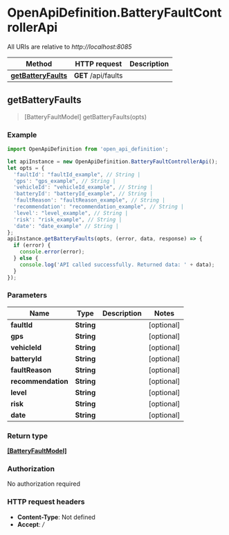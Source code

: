 # OpenApiDefinition.BatteryFaultControllerApi

All URIs are relative to *http://localhost:8085*

Method | HTTP request | Description
------------- | ------------- | -------------
[**getBatteryFaults**](BatteryFaultControllerApi.md#getBatteryFaults) | **GET** /api/faults | 



## getBatteryFaults

> [BatteryFaultModel] getBatteryFaults(opts)



### Example

```javascript
import OpenApiDefinition from 'open_api_definition';

let apiInstance = new OpenApiDefinition.BatteryFaultControllerApi();
let opts = {
  'faultId': "faultId_example", // String | 
  'gps': "gps_example", // String | 
  'vehicleId': "vehicleId_example", // String | 
  'batteryId': "batteryId_example", // String | 
  'faultReason': "faultReason_example", // String | 
  'recommendation': "recommendation_example", // String | 
  'level': "level_example", // String | 
  'risk': "risk_example", // String | 
  'date': "date_example" // String | 
};
apiInstance.getBatteryFaults(opts, (error, data, response) => {
  if (error) {
    console.error(error);
  } else {
    console.log('API called successfully. Returned data: ' + data);
  }
});
```

### Parameters


Name | Type | Description  | Notes
------------- | ------------- | ------------- | -------------
 **faultId** | **String**|  | [optional] 
 **gps** | **String**|  | [optional] 
 **vehicleId** | **String**|  | [optional] 
 **batteryId** | **String**|  | [optional] 
 **faultReason** | **String**|  | [optional] 
 **recommendation** | **String**|  | [optional] 
 **level** | **String**|  | [optional] 
 **risk** | **String**|  | [optional] 
 **date** | **String**|  | [optional] 

### Return type

[**[BatteryFaultModel]**](BatteryFaultModel.md)

### Authorization

No authorization required

### HTTP request headers

- **Content-Type**: Not defined
- **Accept**: */*

